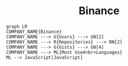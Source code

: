 <h1 align="center">Binance</h1>

```mermaid
graph LR
COMPANY_NAME{Binance}
COMPANY_NAME ---> U{Users} ---> UN[2]
COMPANY_NAME ---> R{Repositories} ---> RN[2]
COMPANY_NAME ---> G{Gists} ---> GN[4]
COMPANY_NAME ---> ML{Most Used<br>Languages}
ML --> JavaScript[JavaScript]
```
